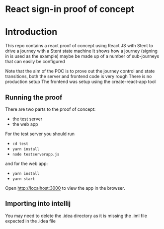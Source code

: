 # React sign-in proof of concept

# Introduction
This repo contains a react proof of concept using React JS with Stent to drive a journey with a Stent state machine
It shows how a journey (signing in is used as the example) maybe be made up of a number of sub-journeys that can easily be configured

Note that the aim of the POC is to prove out the journey control and state transitions, both the server and frontend code is very rough
There is no production setup
The frontend was setup using the create-react-app tool

## Running the proof
There are two parts to the proof of concept:
 * the test server
 * the web app

For the test server you should run 

 * `cd test`
 * `yarn install`  
 * `node testserverapp.js` 

and for the web app:
 * `yarn install`  
 * `yarn start` 


Open [http://localhost:3000](http://localhost:3000) to view the app in the browser.

## Importing into intellij
You may need to delete the .idea directory as it is missing the .iml file expected in the .idea file